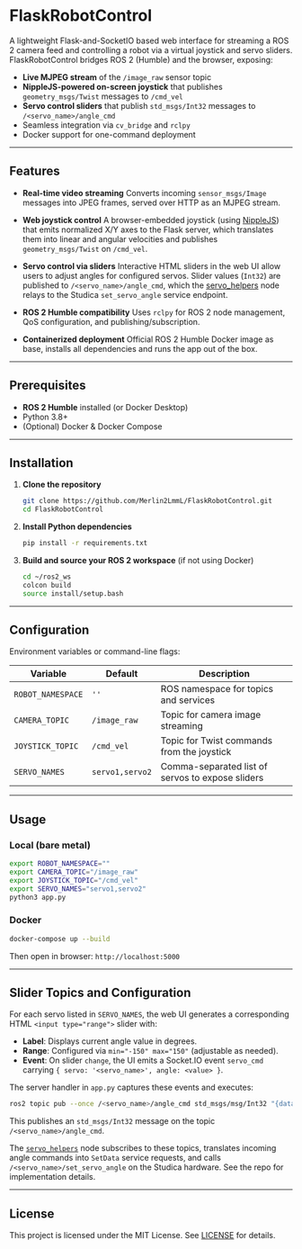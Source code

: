 # **FlaskRobotControl**

A lightweight Flask-and-SocketIO based web interface for streaming a ROS 2 camera feed and controlling a robot via a virtual joystick and servo sliders. FlaskRobotControl bridges ROS 2 (Humble) and the browser, exposing:

* **Live MJPEG stream** of the `/image_raw` sensor topic
* **NippleJS-powered on-screen joystick** that publishes `geometry_msgs/Twist` messages to `/cmd_vel`
* **Servo control sliders** that publish `std_msgs/Int32` messages to `/<servo_name>/angle_cmd`
* Seamless integration via `cv_bridge` and `rclpy`
* Docker support for one-command deployment

---

## Features

* **Real-time video streaming**
  Converts incoming `sensor_msgs/Image` messages into JPEG frames, served over HTTP as an MJPEG stream.

* **Web joystick control**
  A browser-embedded joystick (using [NippleJS](https://github.com/yoannmoinet/nipplejs)) that emits normalized X/Y axes to the Flask server, which translates them into linear and angular velocities and publishes `geometry_msgs/Twist` on `/cmd_vel`.

* **Servo control via sliders**
  Interactive HTML sliders in the web UI allow users to adjust angles for configured servos. Slider values (`Int32`) are published to `/<servo_name>/angle_cmd`, which the [servo\_helpers](https://github.com/Merlin2LmmL/servo-helpers) node relays to the Studica `set_servo_angle` service endpoint.

* **ROS 2 Humble compatibility**
  Uses `rclpy` for ROS 2 node management, QoS configuration, and publishing/subscription.

* **Containerized deployment**
  Official ROS 2 Humble Docker image as base, installs all dependencies and runs the app out of the box.

---

## Prerequisites

* **ROS 2 Humble** installed (or Docker Desktop)
* Python 3.8+
* (Optional) Docker & Docker Compose

---

## Installation

1. **Clone the repository**

   ```bash
   git clone https://github.com/Merlin2LmmL/FlaskRobotControl.git
   cd FlaskRobotControl
   ```

2. **Install Python dependencies**

   ```bash
   pip install -r requirements.txt
   ```

3. **Build and source your ROS 2 workspace** (if not using Docker)

   ```bash
   cd ~/ros2_ws
   colcon build
   source install/setup.bash
   ```

---

## Configuration

Environment variables or command-line flags:

| Variable          | Default         | Description                                      |
| ----------------- | --------------- | ------------------------------------------------ |
| `ROBOT_NAMESPACE` | `''`            | ROS namespace for topics and services            |
| `CAMERA_TOPIC`    | `/image_raw`    | Topic for camera image streaming                 |
| `JOYSTICK_TOPIC`  | `/cmd_vel`      | Topic for Twist commands from the joystick       |
| `SERVO_NAMES`     | `servo1,servo2` | Comma-separated list of servos to expose sliders |

---

## Usage

### Local (bare metal)

```bash
export ROBOT_NAMESPACE=""
export CAMERA_TOPIC="/image_raw"
export JOYSTICK_TOPIC="/cmd_vel"
export SERVO_NAMES="servo1,servo2"
python3 app.py
```

### Docker

```bash
docker-compose up --build
```

Then open in browser: `http://localhost:5000`

---

## Slider Topics and Configuration

For each servo listed in `SERVO_NAMES`, the web UI generates a corresponding HTML `<input type="range">` slider with:

* **Label**: Displays current angle value in degrees.
* **Range**: Configured via `min="-150" max="150"` (adjustable as needed).
* **Event**: On slider `change`, the UI emits a Socket.IO event `servo_cmd` carrying `{ servo: '<servo_name>', angle: <value> }`.

The server handler in `app.py` captures these events and executes:

```bash
ros2 topic pub --once /<servo_name>/angle_cmd std_msgs/msg/Int32 "{data: <angle>}"
```

This publishes an `std_msgs/Int32` message on the topic `/<servo_name>/angle_cmd`.

The [`servo_helpers`](https://github.com/Merlin2LmmL/servo-helpers) node subscribes to these topics, translates incoming angle commands into `SetData` service requests, and calls `/<servo_name>/set_servo_angle` on the Studica hardware. See the repo for implementation details.

---

## License

This project is licensed under the MIT License. See [LICENSE](LICENSE) for details.
